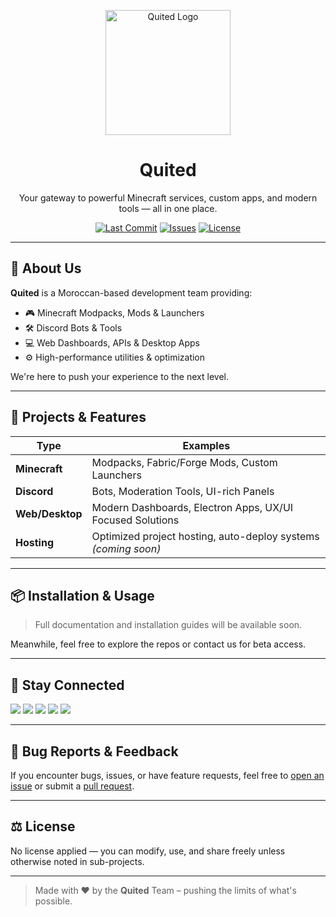 <p align="center">
  <img src="https://github.com/Quited/Assets/blob/main/logo.png" alt="Quited Logo" width="200"/>
</p>

<h1 align="center">Quited</h1>

<p align="center">
  Your gateway to powerful Minecraft services, custom apps, and modern tools — all in one place.
</p>

<p align="center">
  <a href="https://github.com/Quited"><img src="https://img.shields.io/github/last-commit/Quited/MainRepo?style=for-the-badge" alt="Last Commit"></a>
  <a href="https://github.com/Quited/MainRepo"><img src="https://img.shields.io/github/issues/Quited/MainRepo?style=for-the-badge" alt="Issues"></a>
  <a href="https://github.com/Quited/MainRepo"><img src="https://img.shields.io/github/license/Quited/MainRepo?style=for-the-badge" alt="License"></a>
</p>

---

## 🚀 About Us

**Quited** is a Moroccan-based development team providing:
- 🎮 Minecraft Modpacks, Mods & Launchers
- 🛠️ Discord Bots & Tools
- 💻 Web Dashboards, APIs & Desktop Apps
- ⚙️ High-performance utilities & optimization

We're here to push your experience to the next level.

---

## 🧪 Projects & Features

| Type               | Examples                                                                 |
|--------------------|--------------------------------------------------------------------------|
| **Minecraft**      | Modpacks, Fabric/Forge Mods, Custom Launchers                            |
| **Discord**        | Bots, Moderation Tools, UI-rich Panels                                   |
| **Web/Desktop**    | Modern Dashboards, Electron Apps, UX/UI Focused Solutions                |
| **Hosting**        | Optimized project hosting, auto-deploy systems *(coming soon)*           |

---

## 📦 Installation & Usage

> Full documentation and installation guides will be available soon.

Meanwhile, feel free to explore the repos or contact us for beta access.

---

## 📢 Stay Connected

<p align="left">
  <a href="https://ko-fi.com/quited"><img src="https://img.shields.io/badge/Ko--fi-Support%20Us-F16061?style=for-the-badge&logo=kofi&logoColor=white" /></a>
  <a href="https://youtube.com/channel/UCCZz1k-ptC04TEEXXmsuItQ/"><img src="https://img.shields.io/badge/Youtube-Subscribe-FF0000?style=for-the-badge&logo=youtube&logoColor=white" /></a>
  <a href="https://modrinth.com/user/Quited"><img src="https://img.shields.io/badge/Modrinth-Projects-1bd96a?style=for-the-badge&logo=modrinth&logoColor=white" /></a>
  <a href="https://www.curseforge.com/members/quited/projects"><img src="https://img.shields.io/badge/CurseForge-Mods-F16436?style=for-the-badge&logo=curseforge&logoColor=white" /></a>
  <a href="https://discord.gg/w5tdDD2F9h"><img src="https://img.shields.io/badge/Discord-Join%20Us-5865F2?style=for-the-badge&logo=discord&logoColor=white" /></a>
</p>

---

## 🐛 Bug Reports & Feedback

If you encounter bugs, issues, or have feature requests, feel free to [open an issue](https://github.com/Quited/MainRepo/issues) or submit a [pull request](https://github.com/Quited/MainRepo/pulls).

---

## ⚖️ License

No license applied — you can modify, use, and share freely unless otherwise noted in sub-projects.

---

> Made with ❤️ by the **Quited** Team – pushing the limits of what's possible.
